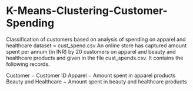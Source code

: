 # K-Means-Clustering-Customer-Spending
Classification of customers based on analysis of spending on apparel and healthcare
dataset = cust_spend.csv
An online store has captured amount spent per annum (in INR) by 20 customers on apparel and beauty and healthcare products and given in the file cust_spends.csv. It contains the following records.

Customer − Customer ID
Apparel − Amount spent in apparel products
Beauty and Healthcare − Amount spent in beauty and healthcare products
